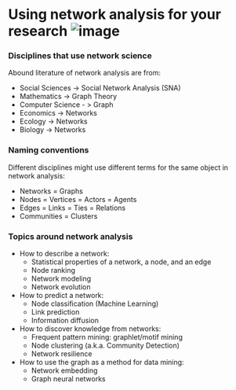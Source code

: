 Using network analysis for your research
![image](https://www.worklytics.co/images/ONA_networks.jpg)
=========
### Disciplines that use network science
Abound literature of network analysis are from:
- Social Sciences -> Social Network Analysis (SNA)
- Mathematics -> Graph Theory
- Computer Science - > Graph 
- Economics -> Networks
- Ecology -> Networks
- Biology -> Networks

### Naming conventions
Different disciplines might use different terms for the same object in network analysis:
- Networks = Graphs
- Nodes = Vertices = Actors = Agents
- Edges = Links = Ties = Relations
- Communities = Clusters


### Topics around network analysis
- How to describe a network:
    - Statistical properties of a network, a node, and an edge
    - Node ranking
    - Network modeling
    - Network evolution
- How to predict a network:
    - Node classification (Machine Learning)
    - Link prediction 
    - Information diffusion
- How to discover knowledge from networks:
    - Frequent pattern mining: graphlet/motif mining
    - Node clustering (a.k.a. Community Detection)
    - Network resilience 
- How to use the graph as a method for data mining:
    - Network embedding 
    - Graph neural networks
